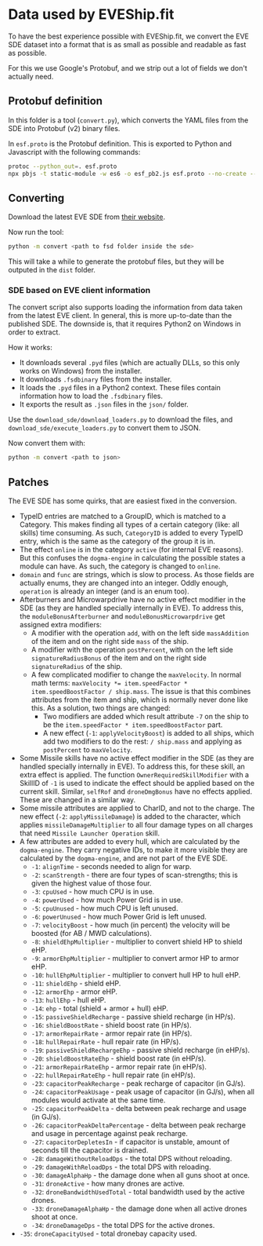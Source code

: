 # Data used by EVEShip.fit

To have the best experience possible with EVEShip.fit, we convert the EVE SDE dataset into a format that is as small as possible and readable as fast as possible.

For this we use Google's Protobuf, and we strip out a lot of fields we don't actually need.

## Protobuf definition

In this folder is a tool (`convert.py`), which converts the YAML files from the SDE into Protobuf (v2) binary files.

In `esf.proto` is the Protobuf definition.
This is exported to Python and Javascript with the following commands:

```bash
protoc --python_out=. esf.proto
npx pbjs -t static-module -w es6 -o esf_pb2.js esf.proto --no-create --no-encode --no-verify --no-convert --no-delimited --no-typeurl --no-beautify --no-comments --no-service
```

## Converting

Download the latest EVE SDE from [their website](https://developers.eveonline.com/resource/resources).

Now run the tool:

```bash
python -m convert <path to fsd folder inside the sde>
```

This will take a while to generate the protobuf files, but they will be outputed in the `dist` folder.

### SDE based on EVE client information

The convert script also supports loading the information from data taken from the latest EVE client.
In general, this is more up-to-date than the published SDE.
The downside is, that it requires Python2 on Windows in order to extract.

How it works:
- It downloads several `.pyd` files (which are actually DLLs, so this only works on Windows) from the installer.
- It downloads `.fsdbinary` files from the installer.
- It loads the `.pyd` files in a Python2 context. These files contain information how to load the `.fsdbinary` files.
- It exports the result as `.json` files in the `json/` folder.

Use the `download_sde/download_loaders.py` to download the files, and `download_sde/execute_loaders.py` to convert them to JSON.

Now convert them with:

```bash
python -m convert <path to json>
```

## Patches

The EVE SDE has some quirks, that are easiest fixed in the conversion.

- TypeID entries are matched to a GroupID, which is matched to a Category.
  This makes finding all types of a certain category (like: all skills) time consuming.
  As such, `CategoryID` is added to every TypeID entry, which is the same as the category of the group it is in.
- The effect `online` is in the category `active` (for internal EVE reasons).
  But this confuses the `dogma-engine` in calculating the possible states a module can have.
  As such, the category is changed to `online`.
- `domain` and `func` are strings, which is slow to process.
  As those fields are actually enums, they are changed into an integer.
  Oddly enough, `operation` is already an integer (and is an enum too).
- Afterburners and Microwarpdrive have no active effect modifier in the SDE (as they are handled specially internally in EVE).
  To address this, the `moduleBonusAfterburner` and `moduleBonusMicrowarpdrive` get assigned extra modifiers:
  - A modifier with the operation `add`, with on the left side `massAddition` of the item and on the right side `mass` of the ship.
  - A modifier with the operation `postPercent`, with on the left side `signatureRadiusBonus` of the item and on the right side `signatureRadius` of the ship.
  - A few complicated modifier to change the `maxVelocity`.
    In normal math terms: `maxVelocity *= item.speedFactor * item.speedBoostFactor / ship.mass`.
    The issue is that this combines attributes from the item and ship, which is normally never done like this.
    As a solution, two things are changed:
    - Two modifiers are added which result attribute `-7` on the ship to be the `item.speedFactor * item.speedBoostFactor` part.
    - A new effect (`-1`: `applyVelocityBoost`) is added to all ships, which add two modifiers to do the rest: `/ ship.mass` and applying as `postPercent` to `maxVelocity`.
- Some Missile skills have no active effect modifier in the SDE (as they are handled specially internally in EVE).
  To address this, for these skill, an extra effect is applied.
  The function `OwnerRequiredSkillModifier` with a SkillID of `-1` is used to indicate the effect should be applied based on the current skill.
  Similar, `selfRof` and `droneDmgBonus` have no effects applied.
  These are changed in a similar way.
- Some missile attributes are applied to CharID, and not to the charge.
  The new effect (`-2`: `applyMissileDamage`) is added to the character, which applies `missileDamageMultiplier` to all four damage types on all charges that need `Missile Launcher Operation` skill.
- A few attributes are added to every hull, which are calculated by the `dogma-engine`.
  They carry negative IDs, to make it more visible they are calculated by the `dogma-engine`, and are not part of the EVE SDE.
  - `-1`: `alignTime` - seconds needed to align for warp.
  - `-2`: `scanStrength` - there are four types of scan-strengths; this is given the highest value of those four.
  - `-3`: `cpuUsed` - how much CPU is in use.
  - `-4`: `powerUsed` - how much Power Grid is in use.
  - `-5`: `cpuUnused` - how much CPU is left unused.
  - `-6`: `powerUnused` - how much Power Grid is left unused.
  - `-7`: `velocityBoost` - how much (in percent) the velocity will be boosted (for AB / MWD calculations).
  - `-8`: `shieldEhpMultiplier` - multiplier to convert shield HP to shield eHP.
  - `-9`: `armorEhpMultiplier` - multiplier to convert armor HP to armor eHP.
  - `-10`: `hullEhpMultiplier` - multiplier to convert hull HP to hull eHP.
  - `-11`: `shieldEhp` - shield eHP.
  - `-12`: `armorEhp` - armor eHP.
  - `-13`: `hullEhp` - hull eHP.
  - `-14`: `ehp` - total (shield + armor + hull) eHP.
  - `-15`: `passiveShieldRecharge` - passive shield recharge (in HP/s).
  - `-16`: `shieldBoostRate` - shield boost rate (in HP/s).
  - `-17`: `armorRepairRate` - armor repair rate (in HP/s).
  - `-18`: `hullRepairRate` - hull repair rate (in HP/s).
  - `-19`: `passiveShieldRechargeEhp` - passive shield recharge (in eHP/s).
  - `-20`: `shieldBoostRateEhp` - shield boost rate (in eHP/s).
  - `-21`: `armorRepairRateEhp` - armor repair rate (in eHP/s).
  - `-22`: `hullRepairRateEhp` - hull repair rate (in eHP/s).
  - `-23`: `capacitorPeakRecharge` - peak recharge of capacitor (in GJ/s).
  - `-24`: `capacitorPeakUsage` - peak usage of capacitor (in GJ/s), when all modules would activate at the same time.
  - `-25`: `capacitorPeakDelta` - delta between peak recharge and usage (in GJ/s).
  - `-26`: `capacitorPeakDeltaPercentage` - delta between peak recharge and usage in percentage against peak recharge.
  - `-27`: `capacitorDepletesIn` - if capacitor is unstable, amount of seconds till the capacitor is drained.
  - `-28`: `damageWithoutReloadDps` - the total DPS without reloading.
  - `-29`: `damageWithReloadDps` - the total DPS with reloading.
  - `-30`: `damageAlphaHp` - the damage done when all guns shoot at once.
  - `-31`: `droneActive` - how many drones are active.
  - `-32`: `droneBandwidthUsedTotal` - total bandwidth used by the active drones.
  - `-33`: `droneDamageAlphaHp` - the damage done when all active drones shoot at once.
  - `-34`: `droneDamageDps` - the total DPS for the active drones.
 -  `-35`: `droneCapacityUsed` - total dronebay capacity used.
